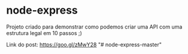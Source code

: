 ﻿# node-express
Projeto criado para demonstrar como podemos criar uma API com uma estrutura legal em 10 passos ;) 

Link do post:
https://goo.gl/zMwY28 
"# node-express-master" 
